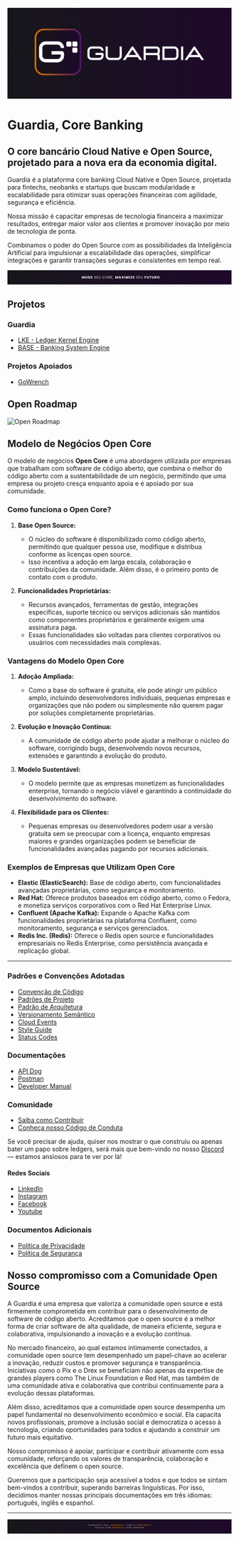 ![main-cover](./portal/static/img/main-banner.png)

# Guardia, Core Banking

## O core bancário Cloud Native e Open Source, projetado para a nova era da economia digital.

Guardia é a plataforma core banking Cloud Native e Open Source, projetada para fintechs, neobanks e startups que buscam modularidade e escalabilidade para otimizar suas operações financeiras com agilidade, segurança e eficiência.
  
Nossa missão é capacitar empresas de tecnologia financeira a maximizar resultados, entregar maior valor aos clientes e promover inovação por meio de tecnologia de ponta.

Combinamos o poder do Open Source com as possibilidades da Inteligência Artificial para impulsionar a escalabilidade das operações, simplificar integrações e garantir transações seguras e consistentes em tempo real.

![maximize-your-future](./portal/static/img/pt-br/maximize-your-future.png)

## Projetos

### Guardia

- [LKE - Ledger Kernel Engine](https://github.com/guardia-lke)
- [BASE - Banking System Engine](https://github.com/guardia-base)

### Projetos Apoiados

- [GoWrench](https://github.com/WrenchApps/GoWrench)

## Open Roadmap

![Open Roadmap](./portal/assets/open-roadmap.svg "Open Roadmap")

## Modelo de Negócios Open Core

O modelo de negócios **Open Core** é uma abordagem utilizada por empresas que trabalham com software de código aberto, que combina o melhor do código aberto com a sustentabilidade de um negócio, permitindo que uma empresa ou projeto cresça enquanto apoia e é apoiado por sua comunidade.

### **Como funciona o Open Core?**

1. **Base Open Source:**
   - O núcleo do software é disponibilizado como código aberto, permitindo que qualquer pessoa use, modifique e distribua conforme as licenças open source.
   - Isso incentiva a adoção em larga escala, colaboração e contribuições da comunidade. Além disso, é o primeiro ponto de contato com o produto.

2. **Funcionalidades Proprietárias:**
   - Recursos avançados, ferramentas de gestão, integrações específicas, suporte técnico ou serviços adicionais são mantidos como componentes proprietários e geralmente exigem uma assinatura paga.
   - Essas funcionalidades são voltadas para clientes corporativos ou usuários com necessidades mais complexas.

### **Vantagens do Modelo Open Core**

1. **Adoção Ampliada:**
   - Como a base do software é gratuita, ele pode atingir um público amplo, incluindo desenvolvedores individuais, pequenas empresas e organizações que não podem ou simplesmente não querem pagar por soluções completamente proprietárias.

3. **Evolução e Inovação Contínua:**
   - A comunidade de código aberto pode ajudar a melhorar o núcleo do software, corrigindo bugs, desenvolvendo novos recursos, extensões
   e garantindo a evolução do produto.

4. **Modelo Sustentável:**
   - O modelo permite que as empresas monetizem as funcionalidades enterprise, tornando o negócio viável e garantindo a continuidade do desenvolvimento do software.

4. **Flexibilidade para os Clientes:**
   - Pequenas empresas ou desenvolvedores podem usar a versão gratuita sem se preocupar com a licença, enquanto empresas maiores e grandes organizações podem se beneficiar de funcionalidades avançadas pagando por recursos adicionais.

### **Exemplos de Empresas que Utilizam Open Core**

- **Elastic (ElasticSearch):** Base de código aberto, com funcionalidades avançadas proprietárias, como segurança e monitoramento.  
- **Red Hat:** Oferece produtos baseados em código aberto, como o Fedora, e monetiza serviços corporativos com o Red Hat Enterprise Linux.  
- **Confluent (Apache Kafka):** Expande o Apache Kafka com funcionalidades proprietárias na plataforma Confluent, como monitoramento, segurança e serviços gerenciados.  
- **Redis Inc. (Redis):** Oferece o Redis open source e funcionalidades empresariais no Redis Enterprise, como persistência avançada e replicação global.  

---

### **Padrões e Convenções Adotadas**

- [Convenção de Código](./specifications/pt-BR/CODE_CONVENTIONS.md)
- [Padrões de Projeto](./specifications/pt-BR/PROJECT_PATTERNS.md)  
- [Padrão de Arquitetura](./specifications/pt-BR/ARCHITECTURE_PATTERN.md)  
- [Versionamento Semântico](./specifications/pt-BR/SEMANTIC_VERSIONING.md)  
- [Cloud Events](./specifications/pt-BR/CLOUD_EVENTS.md)  
- [Style Guide](./specifications/pt-BR/API_STYLE_GUIDE.md)
- [Status Codes](./specifications/pt-BR/STATUS_CODE.md)

### **Documentações**

- [API Dog](https://docs.guardia.finance)  
- [Postman](https://postman.guardia.finance)  
- [Developer Manual](./DEVELOPER_MANUAL.md)  

### **Comunidade**

- [Saiba como Contribuir](./CONTRIBUTING.md)  
- [Conheça nosso Código de Conduta](./CODE_OF_CONDUCT.md)  

Se você precisar de ajuda, quiser nos mostrar o que construiu ou apenas bater um papo sobre ledgers, será mais que bem-vindo no nosso [Discord](#) — estamos ansiosos para te ver por lá!

#### Redes Sociais

- [LinkedIn](https://www.linkedin.com/company/guardiafinance)
- [Instagram](https://www.instagram.com/guardiafinance)
- [Facebook](https://www.facebook.com/guardiafinance)
- [Youtube](https://www.youtube.com/channel/@guardiafinance)

### **Documentos Adicionais**

- [Política de Privacidade](./docs/pt-BR/PRIVACY_POLICY.md)  
- [Política de Segurança](./docs/pt-BR/SECURITY.md )  

## Nosso compromisso com a Comunidade Open Source

A Guardia é uma empresa que valoriza a comunidade open source e está firmemente comprometida em contribuir para o desenvolvimento de software de código aberto. Acreditamos que o open source é a melhor forma de criar software de alta qualidade, de maneira eficiente, segura e colaborativa, impulsionando a inovação e a evolução contínua.

No mercado financeiro, ao qual estamos intimamente conectados, a comunidade open source tem desempenhado um papel-chave ao acelerar a inovação, reduzir custos e promover segurança e transparência. Iniciativas como o Pix e o Drex se beneficiam não apenas da expertise de grandes players como The Linux Foundation e Red Hat, mas também de uma comunidade ativa e colaborativa que contribui continuamente para a evolução dessas plataformas.

Além disso, acreditamos que a comunidade open source desempenha um papel fundamental no desenvolvimento econômico e social. Ela capacita novos profissionais, promove a inclusão social e democratiza o acesso à tecnologia, criando oportunidades para todos e ajudando a construir um futuro mais equitativo.

Nosso compromisso é apoiar, participar e contribuir ativamente com essa comunidade, reforçando os valores de transparência, colaboração e excelência que definem o open source.

Queremos que a participação seja acessível a todos e que todos se sintam bem-vindos a contribuir, superando barreiras linguísticas. Por isso, decidimos manter nossas principais documentações em três idiomas: português, inglês e espanhol.

---

![own-your-freedom](./portal/static/img/pt-br/own-your-freedom.png)